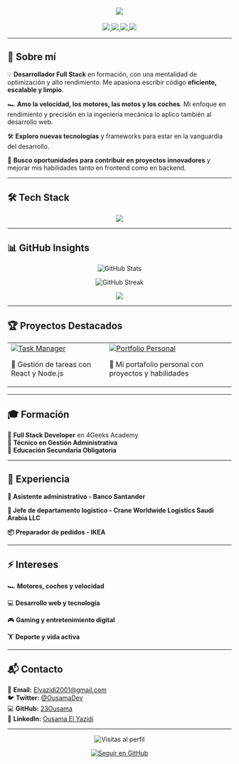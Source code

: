 <h1 align="center">
  <img src="https://readme-typing-svg.demolab.com?font=Fira+Code&weight=600&size=30&duration=3000&pause=500&color=F7C600&center=true&vCenter=true&width=700&height=60&lines=Ousama+El+Yazidi;Full+Stack+Developer;%F0%9F%94%A5+Apasionado+por+la+tecnología"/>
</h1>

<p align="center">
  <a href="mailto:Elyazidi2001@gmail.com">
    <img src="https://img.shields.io/badge/Email-D14836?style=for-the-badge&logo=gmail&logoColor=white" />
  </a>
  <a href="https://github.com/23Ousama">
    <img src="https://img.shields.io/badge/GitHub-181717?style=for-the-badge&logo=github&logoColor=white" />
  </a>
  <a href="https://twitter.com/OusamaDev">
    <img src="https://img.shields.io/badge/Twitter-1DA1F2?style=for-the-badge&logo=twitter&logoColor=white" />
  </a>
  <a href="https://www.linkedin.com/in/ousamaelyazidi">
    <img src="https://img.shields.io/badge/LinkedIn-0077B5?style=for-the-badge&logo=linkedin&logoColor=white" />
  </a>
</p>

---

## 🚀 Sobre mí  

💡 **Desarrollador Full Stack** en formación, con una mentalidad de optimización y alto rendimiento. Me apasiona escribir código **eficiente, escalable y limpio**.  

🏎️ **Amo la velocidad, los motores, las motos y los coches**. Mi enfoque en rendimiento y precisión en la ingeniería mecánica lo aplico también al desarrollo web.  

🛠️ **Exploro nuevas tecnologías** y frameworks para estar en la vanguardia del desarrollo.  

📌 **Busco oportunidades para contribuir en proyectos innovadores** y mejorar mis habilidades tanto en frontend como en backend.  

---

## 🛠️ Tech Stack  

<p align="center">
  <img src="https://skillicons.dev/icons?i=html,css,js,react,python,bootstrap,nodejs,git,github" />
</p>

---

## 📊 GitHub Insights  

<p align="center">
  <img src="https://github-readme-stats.vercel.app/api?username=23Ousama&show_icons=true&theme=tokyonight" alt="GitHub Stats" />
</p>

<p align="center">
  <img src="https://github-readme-streak-stats.herokuapp.com/?user=23Ousama&theme=tokyonight" alt="GitHub Streak" />
</p>

<p align="center">
  <img src="https://github-profile-summary-cards.vercel.app/api/cards/profile-details?username=23Ousama&theme=github_dark" />
</p>

---

## 🏆 Proyectos Destacados  

<table>
  <tr>
    <td>
      <a href="https://github.com/23Ousama/task-manager">
        <img src="https://github-readme-stats.vercel.app/api/pin/?username=23Ousama&repo=task-manager&theme=tokyonight" alt="Task Manager" />
      </a>
      <p>📌 Gestión de tareas con React y Node.js</p>
    </td>
    <td>
      <a href="https://github.com/23Ousama/portfolio">
        <img src="https://github-readme-stats.vercel.app/api/pin/?username=23Ousama&repo=portfolio&theme=tokyonight" alt="Portfolio Personal" />
      </a>
      <p>📌 Mi portafolio personal con proyectos y habilidades</p>
    </td>
  </tr>
</table>

---

## 🎓 Formación  

📌 **Full Stack Developer** en 4Geeks Academy    
📌 **Técnico en Gestión Administrativa**    
📌 **Educación Secundaria Obligatoria**    

---

## 💼 Experiencia  
**📂 Asistente administrativo - Banco Santander**  

**📂 Jefe de departamento logístico - Crane Worldwide Logistics Saudi Arabia LLC**

**📦 Preparador de pedidos - IKEA**  


---

## ⚡ Intereses  

🏎️ **Motores, coches y velocidad** 

💻 **Desarrollo web y tecnología**  

🎮 **Gaming y entretenimiento digital**

🏋️ **Deporte y vida activa**

---

## 📬 Contacto  

📧 **Email:** Elyazidi2001@gmail.com  
🐦 **Twitter:** [@OusamaDev](https://twitter.com/OusamaDev)  
💻 **GitHub:** [23Ousama](https://github.com/23Ousama)  
🔗 **LinkedIn:** [Ousama El Yazidi](https://www.linkedin.com/in/ousamaelyazidi)  

---

<p align="center">
  <img src="https://komarev.com/ghpvc/?username=23Ousama&color=brightgreen" alt="Visitas al perfil" />
</p>

<p align="center">
  <a href="https://github.com/23Ousama">
    <img src="https://img.shields.io/github/followers/23Ousama?label=Seguir&style=social" alt="Seguir en GitHub" />
  </a>
</p>
